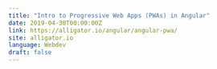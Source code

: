 ```yaml
---
title: "Intro to Progressive Web Apps (PWAs) in Angular"
date: 2019-04-30T00:00:00Z
link: https://alligator.io/angular/angular-pwa/
site: alligator.io
language: Webdev
draft: false
---
```

